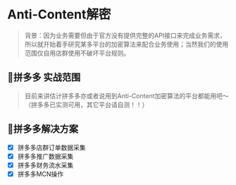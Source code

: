 # Anti-Content解密
> 背景：因为业务需要但由于官方没有提供完整的API接口来完成业务需求，所以就开始着手研究某多平台的加密算法来配合业务使用；当然我们的使用范围仅自用店群使用不破坏平台规则。

## 🍭拼多多 实战范围
> 目前来讲估计拼多多亦或者说用到Anti-Content加密算法的平台都能用吧～（拼多多已实测可用，其它平台请自测！！）

## 🚗拼多多解决方案
- [X] 拼多多店群订单数据采集
- [X] 拼多多推广数据采集
- [X] 拼多多财务流水采集
- [X] 拼多多MCN操作
